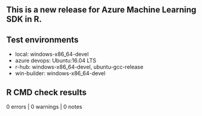 ## This is a new release for Azure Machine Learning SDK in R.

## Test environments
* local: windows-x86_64-devel
* azure devops: Ubuntu:16.04 LTS
* r-hub: windows-x86_64-devel, ubuntu-gcc-release
* win-builder: windows-x86_64-devel

## R CMD check results
0 errors | 0 warnings | 0 notes
